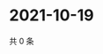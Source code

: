 # 2021-10-19

共 0 条

<!-- BEGIN WEIBO -->
<!-- 最后更新时间 Tue Oct 19 2021 13:07:48 GMT+0800 (China Standard Time) -->

<!-- END WEIBO -->
